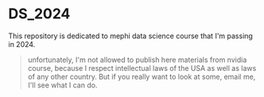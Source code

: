 # DS_2024
This repository is dedicated to mephi data science course that I'm passing in 2024.

>unfortunately, I'm not allowed to publish here materials from nvidia course, because I respect intellectual laws of the USA as well as laws of any other country.
>But if you really want to look at some, email me, I'll see what I can do.
